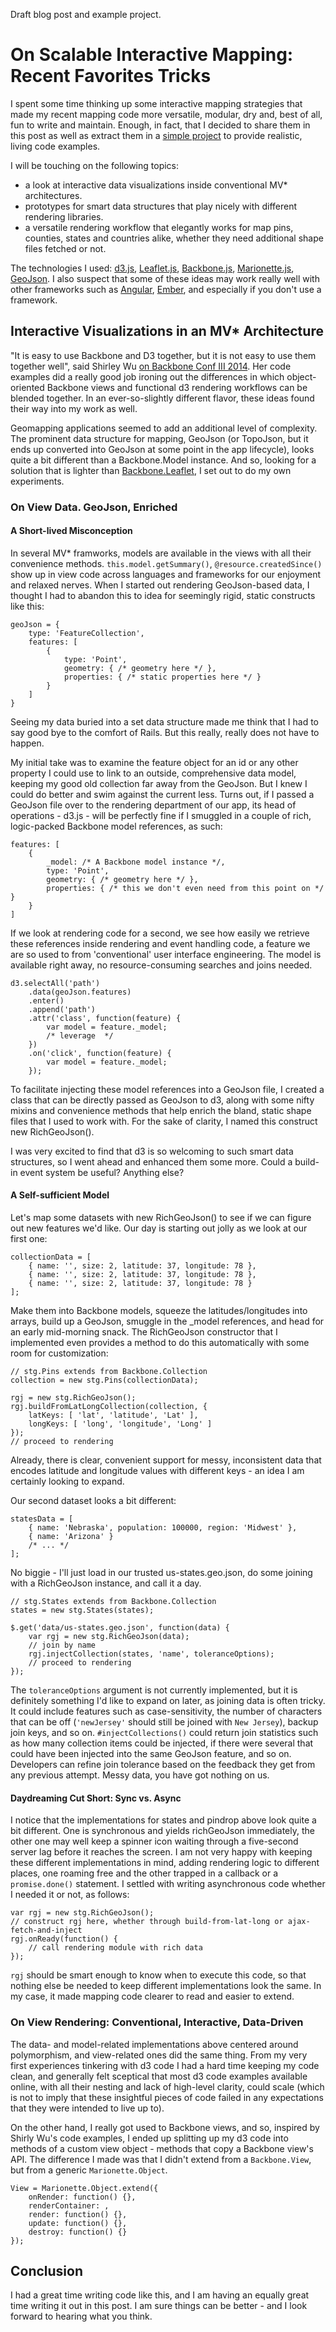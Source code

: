 Draft blog post and example project.

# On Scalable Interactive Mapping: Recent Favorites Tricks

I spent some time thinking up some interactive mapping strategies that made my recent mapping code more versatile, modular, dry and, best of all, fun to write and maintain. Enough, in fact, that I decided to share them in this post as well as extract them in a [simple project](https://github.com/pickled-plugins/scaling-tricks-for-geo) to provide realistic, living code examples.

I will be touching on the following topics:
* a look at interactive data visualizations inside conventional MV* architectures.
* prototypes for smart data structures that play nicely with different rendering libraries.
* a versatile rendering workflow that elegantly works for map pins, counties, states and countries alike, whether they need additional shape files fetched or not.

The technologies I used: [d3.js](http://d3js.org/), [Leaflet.js](http://leafletjs.com/), [Backbone.js](http://backbonejs.org/), [Marionette.js](http://marionettejs.com/), [GeoJson](http://geojson.org/). I also suspect that some of these ideas may work really well with other frameworks such as [Angular](https://angularjs.org/), [Ember](http://emberjs.com/), and especially if you don't use a framework.

## Interactive Visualizations in an MV* Architecture

"It is easy to use Backbone and D3 together, but it is not easy to use them together well", said Shirley Wu [on Backbone Conf III 2014](https://www.youtube.com/watch?v=TqXD0_tGPv8&list=PLlgxAbM67lYIGw8DnANC7VgREbzJRQged&index=7). Her code examples did a really good job ironing out the differences in which object-oriented Backbone views and functional d3 rendering workflows can be blended together. In an ever-so-slightly different flavor, these ideas found their way into my work as well.

Geomapping applications seemed to add an additional level of complexity. The prominent data structure for mapping, GeoJson (or TopoJson, but it ends up converted into GeoJson at some point in the app lifecycle), looks quite a bit different than a Backbone.Model instance. And so, looking for a solution that is lighter than [Backbone.Leaflet](https://github.com/LuizArmesto/backbone.leaflet), I set out to do my own experiments.

### On View Data. GeoJson, Enriched

#### A Short-lived Misconception

In several MV* framworks, models are available in the views with all their convenience methods. ``this.model.getSummary()``, ``@resource.createdSince()`` show up in view code across languages and frameworks for our enjoyment and relaxed nerves. When I started out rendering GeoJson-based data, I thought I had to abandon this to idea for seemingly rigid, static constructs like this:

	geoJson = {
		type: 'FeatureCollection',
		features: [
			{
				type: 'Point',
				geometry: { /* geometry here */ },
				properties: { /* static properties here */ }
			}
		]
	}

Seeing my data buried into a set data structure made me think that I had to say good bye to the comfort of Rails. But this really, really does not have to happen.

My initial take was to examine the feature object for an id or any other property I could use to link to an outside, comprehensive data model, keeping my good old collection far away from the GeoJson. But I knew I could do better and swim against the current less. Turns out, if I passed a GeoJson file over to the rendering department of our app, its head of operations - d3.js - will be perfectly fine if I smuggled in a couple of rich, logic-packed Backbone model references, as such:

	features: [
		{
			_model: /* A Backbone model instance */,
			type: 'Point',
			geometry: { /* geometry here */ },
			properties: { /* this we don't even need from this point on */ }
		}
	]

If we look at rendering code for a second, we see how easily we retrieve these references inside rendering and event handling code, a feature we are so used to from 'conventional' user interface engineering. The model is available right away, no resource-consuming searches and joins needed.

	d3.selectAll('path')
		.data(geoJson.features)
		.enter()
		.append('path')
		.attr('class', function(feature) {
			var model = feature._model;
			/* leverage  */
		})
		.on('click', function(feature) {
			var model = feature._model;
		});

To facilitate injecting these model references into a GeoJson file, I created a class that can be directly passed as GeoJson to d3, along with some nifty mixins and convenience methods that help enrich the bland, static shape files that I used to work with. For the sake of clarity, I named this construct new RichGeoJson().

I was very excited to find that d3 is so welcoming to such smart data structures, so I went ahead and enhanced them some more. Could a build-in event system be useful? Anything else?

#### A Self-sufficient Model

Let's map some datasets with new RichGeoJson() to see if we can figure out new features we'd like. Our day is starting out jolly as we look at our first one:

	collectionData = [
		{ name: '', size: 2, latitude: 37, longitude: 78 },
		{ name: '', size: 2, latitude: 37, longitude: 78 },
		{ name: '', size: 2, latitude: 37, longitude: 78 }
	];

Make them into Backbone models, squeeze the latitudes/longitudes into arrays, build up a GeoJson, smuggle in the _model references, and head for an early mid-morning snack. The RichGeoJson constructor that I implemented even provides a method to do this automatically with some room for customization:

	// stg.Pins extends from Backbone.Collection
	collection = new stg.Pins(collectionData);

	rgj = new stg.RichGeoJson();
	rgj.buildFromLatLongCollection(collection, {
		latKeys: [ 'lat', 'latitude', 'Lat' ],
		longKeys: [ 'long', 'longitude', 'Long' ]
	});
	// proceed to rendering

Already, there is clear, convenient support for messy, inconsistent data that encodes latitude and longitude values with different keys - an idea I am certainly looking to expand. 

Our second dataset looks a bit different:

	statesData = [
		{ name: 'Nebraska', population: 100000, region: 'Midwest' },
		{ name: 'Arizona' }
		/* ... */
	];

No biggie - I'll just load in our trusted us-states.geo.json, do some joining with a RichGeoJson instance, and call it a day.
	
	// stg.States extends from Backbone.Collection
	states = new stg.States(states);

	$.get('data/us-states.geo.json', function(data) {
		var rgj = new stg.RichGeoJson(data);
		// join by name
		rgj.injectCollection(states, 'name', toleranceOptions);
		// proceed to rendering
	});

The ``toleranceOptions`` argument is not currently implemented, but it is definitely something I'd like to expand on later, as joining data is often tricky. It could include features such as case-sensitivity, the number of characters that can be off (``'newJersey'`` should still be joined with ``New Jersey``), backup join keys, and so on. ``#injectCollections()`` could return join statistics such as how many collection items could be injected, if there were several that could have been injected into the same GeoJson feature, and so on. Developers can refine join tolerance based on the feedback they get from any previous attempt. Messy data, you have got nothing on us.

#### Daydreaming Cut Short: Sync vs. Async 

I notice that the implementations for states and pindrop above look quite a bit different. One is synchronous and yields richGeoJson immediately, the other one may well keep a spinner icon waiting through a five-second server lag before it reaches the screen. I am not very happy with keeping these different implementations in mind, adding rendering logic to different places, one roaming free and the other trapped in a callback or a ``promise.done()`` statement. I settled with writing asynchronous code whether I needed it or not, as follows:

	var rgj = new stg.RichGeoJson();
	// construct rgj here, whether through build-from-lat-long or ajax-fetch-and-inject
	rgj.onReady(function() {
		// call rendering module with rich data
	});

``rgj`` should be smart enough to know when to execute this code, so that nothing else be needed to keep different implementations look the same. In my case, it made mapping code clearer to read and easier to extend.

### On View Rendering: Conventional, Interactive, Data-Driven

The data- and model-related implementations above centered around polymorphism, and view-related ones did the same thing. From my very first experiences tinkering with d3 code I had a hard time keeping my code clean, and generally felt sceptical that most d3 code examples available online, with all their nesting and lack of high-level clarity, could scale (which is not to imply that these insightful pieces of code failed in any expectations that they were intended to live up to). 

On the other hand, I really got used to Backbone views, and so, inspired by Shirly Wu's code examples, I ended up splitting up my d3 code into methods of a custom view object - methods that copy a Backbone view's API. The difference I made was that I didn't extend from a ``Backbone.View``, but from a generic ``Marionette.Object``. 

	View = Marionette.Object.extend({
		onRender: function() {},
		renderContainer: ,
		render: function() {},
		update: function() {},
		destroy: function() {}
	});

## Conclusion

I had a great time writing code like this, and I am having an equally great time writing it out in this post. I am sure things can be better - and I look forward to hearing what you think.
